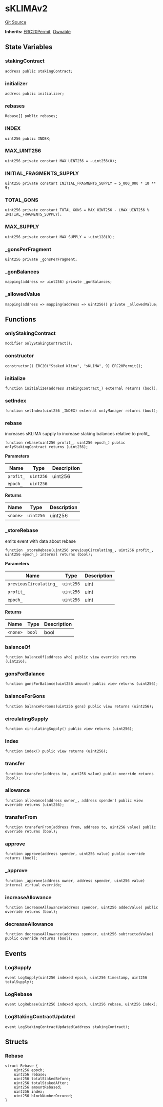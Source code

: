 # sKLIMAv2
[Git Source](https://github.com/KlimaDAO/klimadao-solidity/blob/0daf6561853dcea28093c3f0ddf1098de21c5de2/src/protocol/tokens/regular/sKlimaToken_v2.sol)

**Inherits:**
[ERC20Permit](/src/protocol/tokens/regular/KlimaToken.sol/abstract.ERC20Permit.md), [Ownable](/src/protocol/staking/utils/KlimaTreasury.sol/contract.Ownable.md)


## State Variables
### stakingContract

```solidity
address public stakingContract;
```


### initializer

```solidity
address public initializer;
```


### rebases

```solidity
Rebase[] public rebases;
```


### INDEX

```solidity
uint256 public INDEX;
```


### MAX_UINT256

```solidity
uint256 private constant MAX_UINT256 = ~uint256(0);
```


### INITIAL_FRAGMENTS_SUPPLY

```solidity
uint256 private constant INITIAL_FRAGMENTS_SUPPLY = 5_000_000 * 10 ** 9;
```


### TOTAL_GONS

```solidity
uint256 private constant TOTAL_GONS = MAX_UINT256 - (MAX_UINT256 % INITIAL_FRAGMENTS_SUPPLY);
```


### MAX_SUPPLY

```solidity
uint256 private constant MAX_SUPPLY = ~uint128(0);
```


### _gonsPerFragment

```solidity
uint256 private _gonsPerFragment;
```


### _gonBalances

```solidity
mapping(address => uint256) private _gonBalances;
```


### _allowedValue

```solidity
mapping(address => mapping(address => uint256)) private _allowedValue;
```


## Functions
### onlyStakingContract


```solidity
modifier onlyStakingContract();
```

### constructor


```solidity
constructor() ERC20("Staked Klima", "sKLIMA", 9) ERC20Permit();
```

### initialize


```solidity
function initialize(address stakingContract_) external returns (bool);
```

### setIndex


```solidity
function setIndex(uint256 _INDEX) external onlyManager returns (bool);
```

### rebase

increases sKLIMA supply to increase staking balances relative to profit_


```solidity
function rebase(uint256 profit_, uint256 epoch_) public onlyStakingContract returns (uint256);
```
**Parameters**

|Name|Type|Description|
|----|----|-----------|
|`profit_`|`uint256`|uint256|
|`epoch_`|`uint256`||

**Returns**

|Name|Type|Description|
|----|----|-----------|
|`<none>`|`uint256`|uint256|


### _storeRebase

emits event with data about rebase


```solidity
function _storeRebase(uint256 previousCirculating_, uint256 profit_, uint256 epoch_) internal returns (bool);
```
**Parameters**

|Name|Type|Description|
|----|----|-----------|
|`previousCirculating_`|`uint256`|uint|
|`profit_`|`uint256`|uint|
|`epoch_`|`uint256`|uint|

**Returns**

|Name|Type|Description|
|----|----|-----------|
|`<none>`|`bool`|bool|


### balanceOf


```solidity
function balanceOf(address who) public view override returns (uint256);
```

### gonsForBalance


```solidity
function gonsForBalance(uint256 amount) public view returns (uint256);
```

### balanceForGons


```solidity
function balanceForGons(uint256 gons) public view returns (uint256);
```

### circulatingSupply


```solidity
function circulatingSupply() public view returns (uint256);
```

### index


```solidity
function index() public view returns (uint256);
```

### transfer


```solidity
function transfer(address to, uint256 value) public override returns (bool);
```

### allowance


```solidity
function allowance(address owner_, address spender) public view override returns (uint256);
```

### transferFrom


```solidity
function transferFrom(address from, address to, uint256 value) public override returns (bool);
```

### approve


```solidity
function approve(address spender, uint256 value) public override returns (bool);
```

### _approve


```solidity
function _approve(address owner, address spender, uint256 value) internal virtual override;
```

### increaseAllowance


```solidity
function increaseAllowance(address spender, uint256 addedValue) public override returns (bool);
```

### decreaseAllowance


```solidity
function decreaseAllowance(address spender, uint256 subtractedValue) public override returns (bool);
```

## Events
### LogSupply

```solidity
event LogSupply(uint256 indexed epoch, uint256 timestamp, uint256 totalSupply);
```

### LogRebase

```solidity
event LogRebase(uint256 indexed epoch, uint256 rebase, uint256 index);
```

### LogStakingContractUpdated

```solidity
event LogStakingContractUpdated(address stakingContract);
```

## Structs
### Rebase

```solidity
struct Rebase {
    uint256 epoch;
    uint256 rebase;
    uint256 totalStakedBefore;
    uint256 totalStakedAfter;
    uint256 amountRebased;
    uint256 index;
    uint256 blockNumberOccured;
}
```

